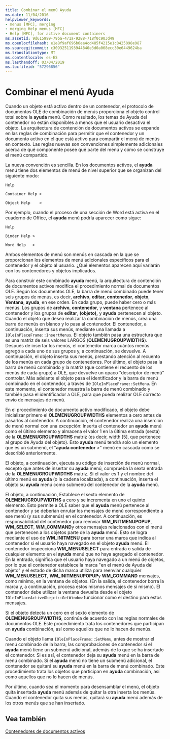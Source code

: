 ```yaml
---
title: Combinar el menú Ayuda
ms.date: 11/04/2016
helpviewer_keywords:
- menus [MFC], merging
- merging Help menus [MFC]
- Help [MFC], for active document containers
ms.assetid: 9d615999-79ba-471a-9288-718f0c903d49
ms.openlocfilehash: e1e8f9af696b6ea4cd485f4215e1c8425098e987
ms.sourcegitcommit: c3093251193944840e3d0a068ecc30e6449624ba
ms.translationtype: MT
ms.contentlocale: es-ES
ms.lasthandoff: 03/04/2019
ms.locfileid: "57296856"
---
```

# <a name="help-menu-merging"></a>Combinar el menú Ayuda

Cuando un objeto está activo dentro de un contenedor, el protocolo de documentos OLE de combinación de menús proporciona el objeto control total sobre la **ayuda** menú. Como resultado, los temas de Ayuda del contenedor no están disponibles a menos que el usuario desactiva el objeto. La arquitectura de contención de documentos activos se expande en las reglas de combinación para permitir que el contenedor y un documento activo en el que está activo para compartir el menú de menús en contexto. Las reglas nuevas son convenciones simplemente adicionales acerca de qué componente posee qué parte del menú y cómo se construye el menú compartido.

La nueva convención es sencilla. En los documentos activos, el **ayuda** menú tiene dos elementos de menú de nivel superior que se organizan del siguiente modo:

`Help`

`Container Help >`

`Object Help    >`

Por ejemplo, cuando el proceso de una sección de Word está activa en el cuaderno de Office, el **ayuda** menú podría aparecer como sigue:

`Help`

`Binder Help >`

`Word Help   >`

Ambos elementos de menú son menús en cascada en la que se proporcionan los elementos de menú adicionales específicos para el contenedor y el objeto al usuario. ¿Qué elementos aparecen aquí variarán con los contenedores y objetos implicados.

Para construir este combinado **ayuda** menú, la arquitectura de contención de documentos activos modifica el procedimiento normal de documentos OLE. Según los documentos OLE, la barra de menú combinado puede tener seis grupos de menús, es decir, **archivo**, **editar**, **contenedor**, **objeto**,  **Ventana**, **ayuda**, en ese orden. En cada grupo, puede haber cero o más menús. Los grupos de **archivo**, **contenedor**, y **ventana** pertenece al contenedor y los grupos de **editar**, **(objeto),** y **ayuda** pertenecen al objeto. Cuando el objeto que desea realizar la combinación de menús, crea una barra de menús en blanco y lo pasa al contenedor. El contenedor, a continuación, inserta sus menús, mediante una llamada a `IOleInPlaceFrame::InsertMenus`. El objeto también pasa una estructura que es una matriz de seis valores LARGOS (**OLEMENUGROUPWIDTHS**). Después de insertar los menús, el contenedor marca cuántos menús agregó a cada uno de sus grupos y, a continuación, se devuelve. A continuación, el objeto inserta sus menús, prestando atención al recuento de los menús en cada grupo de contenedores. Por último, el objeto pasa la barra de menú combinado y la matriz (que contiene el recuento de los menús de cada grupo) a OLE, que devuelve un opaco "descriptor de menú" controlar. Más adelante el objeto pasa el identificador y la barra de menú combinado en el contenedor, a través de `IOleInPlaceFrame::SetMenu`. En este momento, el contenedor muestra la barra de menú combinado y también pasa el identificador a OLE, para que pueda realizar OLE correcto envío de mensajes de menú.

En el procedimiento de documento activo modificado, el objeto debe inicializar primero el **OLEMENUGROUPWIDTHS** elementos a cero antes de pasarlos al contenedor. A continuación, el contenedor realiza una inserción de menú normal con una excepción: Inserta el contenedor un **ayuda** menú como el último elemento y almacena el valor 1 en la última entrada (sexta) de la **OLEMENUGROUPWIDTHS** matriz (es decir, width [5], que pertenece al grupo de Ayuda del objeto). Esto **ayuda** menú tendrá solo un elemento que es un submenú, el "**ayuda contenedor** >" menú en cascada como se describió anteriormente.

El objeto, a continuación, ejecuta su código de inserción de menú normal, excepto que antes de insertar su **ayuda** menú, comprueba la sexta entrada de la **OLEMENUGROUPWIDTHS** matriz. Si el valor es 1 y el nombre del último menú es **ayuda** (o la cadena localizada), a continuación, inserta el objeto su **ayuda** menú como submenú del contenedor de la **ayuda** menú.

El objeto, a continuación, Establece el sexto elemento de **OLEMENUGROUPWIDTHS** a cero y se incrementa en uno el quinto elemento. Esto permite a OLE saber que el **ayuda** menú pertenece al contenedor y se deberían enrutar los mensajes de menú correspondiente a ese menú (y sus submenús) en el contenedor. A continuación, es responsabilidad del contenedor para reenviar **WM_INITMENUPOPUP**, **WM_SELECT**, **WM_COMMAND**y otros mensajes relacionados con el menú que pertenecen a los objetos parte de la **ayuda** menú. Esto se logra mediante el uso de **WM_INITMENU** para borrar una marca que indica al contenedor si el usuario haya navegado en el objeto **ayuda** menú. El contenedor inspecciona **WM_MENUSELECT** para entrada o salida de cualquier elemento en el **ayuda** menú que no haya agregado el contenedor. En la entrada, significa que el usuario haya navegado a un menú de objetos, por lo que el contenedor establece la marca "en el menú de Ayuda del objeto" y el estado de dicha marca utiliza para reenviar cualquier **WM_MENUSELECT**, **WM_INITMENUPOPUP**y  **WM_COMMAND** mensajes, como mínimo, en la ventana de objetos. (En la salida, el contenedor borra la marca y, a continuación, procesa estos mismos mensajes de sí mismo). El contenedor debe utilizar la ventana devuelta desde el objeto `IOleInPlaceActiveObejct::GetWindow` funcionar como el destino para estos mensajes.

Si el objeto detecta un cero en el sexto elemento de **OLEMENUGROUPWIDTHS**, continúa de acuerdo con las reglas normales de documentos OLE. Este procedimiento trata los contenedores que participan en **ayuda** combinación, así como aquellos que no lo hacen de menús.

Cuando el objeto llama `IOleInPlaceFrame::SetMenu`, antes de mostrar el menú combinado de la barra, las comprobaciones de contenedor si el **ayuda** menú tiene un submenú adicional, además de lo que se ha insertado el contenedor. Si es así, el contenedor deja su **ayuda** menú en la barra de menú combinado. Si el **ayuda** menú no tiene un submenú adicional, el contenedor se quitará su **ayuda** menú en la barra de menú combinado. Este procedimiento trata los objetos que participan en **ayuda** combinación, así como aquellos que no lo hacen de menús.

Por último, cuando sea el momento para desensamblar el menú, el objeto quita insertada **ayuda** menú además de quitar la otra inserta los menús. Cuando el contenedor quita sus menús, quitará su **ayuda** menú además de los otros menús que se han insertado.

## <a name="see-also"></a>Vea también

[Contenedores de documentos activos](../mfc/active-document-containers.md)
